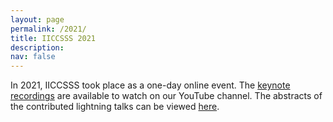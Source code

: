 ```yaml
---
layout: page
permalink: /2021/
title: IICCSSS 2021
description: 
nav: false
---
```


In 2021, IICCSSS took place as a one-day online event. The [keynote recordings](https://www.youtube.com/playlist?list=PLrQj_shmS8SPU4Np4FC1wccO0ddpGv6ni) are available to watch on our YouTube channel. The abstracts of the contributed lightning talks can be viewed [here](/assets/pdf/IICCSSS2021_AbstractBook.pdf).